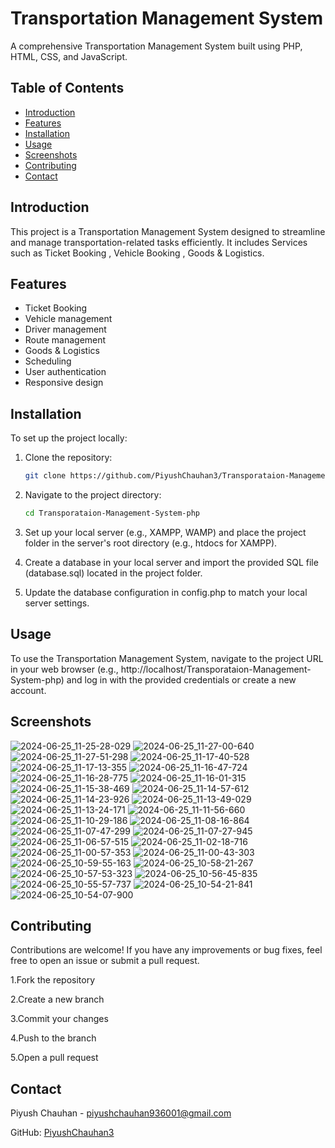 # Transportation Management System

A comprehensive Transportation Management System built using PHP, HTML, CSS, and JavaScript.

## Table of Contents

- [Introduction](#introduction)
- [Features](#features)
- [Installation](#installation)
- [Usage](#usage)
- [Screenshots](#screenshots)
- [Contributing](#contributing)
- [Contact](#contact)

## Introduction

This project is a Transportation Management System designed to streamline and manage transportation-related tasks efficiently. It includes Services such as Ticket Booking , Vehicle Booking , Goods & Logistics.

## Features
- Ticket Booking
- Vehicle management
- Driver management
- Route management
- Goods & Logistics
- Scheduling 
- User authentication
- Responsive design

## Installation

To set up the project locally:

1. Clone the repository:
   ```sh
   git clone https://github.com/PiyushChauhan3/Transporataion-Management-System-php.git

2. Navigate to the project directory:
   ```sh
   cd Transporataion-Management-System-php
   
3. Set up your local server (e.g., XAMPP, WAMP) and place the project folder in the server's root directory (e.g., htdocs for XAMPP).
   
4. Create a database in your local server and import the provided SQL file (database.sql) located in the project folder.
   
5. Update the database configuration in config.php to match your local server settings.
   
## Usage

To use the Transportation Management System, navigate to the project URL in your web browser (e.g., http://localhost/Transporataion-Management-System-php) and log in with the provided credentials or create a new account.

## Screenshots
![2024-06-25_11-25-28-029](https://github.com/PiyushChauhan3/Transporataion-Management-System-php/assets/158813985/c25b6d72-ea52-40e2-8e14-efcb5301bd70)
![2024-06-25_11-27-00-640](https://github.com/PiyushChauhan3/Transporataion-Management-System-php/assets/158813985/c100a78c-c54d-4804-9906-8aa03f044ec6)
![2024-06-25_11-27-51-298](https://github.com/PiyushChauhan3/Transporataion-Management-System-php/assets/158813985/27bd325e-f2e7-4691-acee-f7f5cc2978e5)
![2024-06-25_11-17-40-528](https://github.com/PiyushChauhan3/Transporataion-Management-System-php/assets/158813985/7711d672-1ba2-4761-8188-2283b7545d26)
![2024-06-25_11-17-13-355](https://github.com/PiyushChauhan3/Transporataion-Management-System-php/assets/158813985/1cc48763-0fc3-459f-8ac0-cc4ffed5e437)
![2024-06-25_11-16-47-724](https://github.com/PiyushChauhan3/Transporataion-Management-System-php/assets/158813985/e1fdf5b9-c9e4-4ed0-a10f-d2fb897b9295)
![2024-06-25_11-16-28-775](https://github.com/PiyushChauhan3/Transporataion-Management-System-php/assets/158813985/5d82dc46-30df-43ff-b387-a96cdaf3e0c8)
![2024-06-25_11-16-01-315](https://github.com/PiyushChauhan3/Transporataion-Management-System-php/assets/158813985/99fe0dfc-94c3-4f95-974b-05b93aa0485e)
![2024-06-25_11-15-38-469](https://github.com/PiyushChauhan3/Transporataion-Management-System-php/assets/158813985/26caf975-c27a-4aad-8995-290733926f7c)
![2024-06-25_11-14-57-612](https://github.com/PiyushChauhan3/Transporataion-Management-System-php/assets/158813985/7f2c8db6-c64c-464d-aca2-dbd430622160)
![2024-06-25_11-14-23-926](https://github.com/PiyushChauhan3/Transporataion-Management-System-php/assets/158813985/73ecf4a5-20ae-4fd8-abee-36f1ccb62049)
![2024-06-25_11-13-49-029](https://github.com/PiyushChauhan3/Transporataion-Management-System-php/assets/158813985/9c72f555-9904-49ee-82eb-0fc104f714a2)
![2024-06-25_11-13-24-171](https://github.com/PiyushChauhan3/Transporataion-Management-System-php/assets/158813985/0858ebd7-82af-4c54-9db9-e73a89f4b9d4)
![2024-06-25_11-11-56-660](https://github.com/PiyushChauhan3/Transporataion-Management-System-php/assets/158813985/906c9d57-5b2d-4275-9e5f-c2fec22a6a1a)
![2024-06-25_11-10-29-186](https://github.com/PiyushChauhan3/Transporataion-Management-System-php/assets/158813985/5858b32a-878c-44cd-a5c7-9098262a637f)
![2024-06-25_11-08-16-864](https://github.com/PiyushChauhan3/Transporataion-Management-System-php/assets/158813985/775a8a7a-2f7e-4e18-b65a-fb4f609114af)
![2024-06-25_11-07-47-299](https://github.com/PiyushChauhan3/Transporataion-Management-System-php/assets/158813985/fa810c8e-759a-4303-9c03-c3d9f9eedc5b)
![2024-06-25_11-07-27-945](https://github.com/PiyushChauhan3/Transporataion-Management-System-php/assets/158813985/fcd1e327-7417-4b44-825d-f0ce5d2925d2)
![2024-06-25_11-06-57-515](https://github.com/PiyushChauhan3/Transporataion-Management-System-php/assets/158813985/6e198b16-26a3-4e56-9043-f8fa0e66fb57)
![2024-06-25_11-02-18-716](https://github.com/PiyushChauhan3/Transporataion-Management-System-php/assets/158813985/ebb8e043-58c5-4c2d-8420-974da0f189a3)
![2024-06-25_11-00-57-353](https://github.com/PiyushChauhan3/Transporataion-Management-System-php/assets/158813985/856ec355-6877-4d2d-a7e7-65f3a5f9c346)
![2024-06-25_11-00-43-303](https://github.com/PiyushChauhan3/Transporataion-Management-System-php/assets/158813985/b97358ea-b772-4551-a73f-474d7887c300)
![2024-06-25_10-59-55-163](https://github.com/PiyushChauhan3/Transporataion-Management-System-php/assets/158813985/3aa47298-13fc-4ae1-8cc8-0ff8780c54b4)
![2024-06-25_10-58-21-267](https://github.com/PiyushChauhan3/Transporataion-Management-System-php/assets/158813985/eeb12393-8948-4913-a3aa-c20a65b0c8e3)
![2024-06-25_10-57-53-323](https://github.com/PiyushChauhan3/Transporataion-Management-System-php/assets/158813985/000e28f0-a236-42bb-89ed-d565abbbbfa3)
![2024-06-25_10-56-45-835](https://github.com/PiyushChauhan3/Transporataion-Management-System-php/assets/158813985/3ddce996-7998-4c8a-9275-cb9570cdf8fe)
![2024-06-25_10-55-57-737](https://github.com/PiyushChauhan3/Transporataion-Management-System-php/assets/158813985/8d99f71e-bc7d-4717-b89c-8f1459080955)
![2024-06-25_10-54-21-841](https://github.com/PiyushChauhan3/Transporataion-Management-System-php/assets/158813985/2b9f2eed-4f97-44a9-8645-ad31d82843e5)
![2024-06-25_10-54-07-900](https://github.com/PiyushChauhan3/Transporataion-Management-System-php/assets/158813985/da5f33a4-7f9b-46f6-bad7-045429687fba)

## Contributing

Contributions are welcome! If you have any improvements or bug fixes, feel free to open an issue or submit a pull request.

1.Fork the repository

2.Create a new branch

3.Commit your changes

4.Push to the branch

5.Open a pull request


## Contact
Piyush Chauhan - piyushchauhan936001@gmail.com

GitHub: [PiyushChauhan3](https://github.com/PiyushChauhan3)

